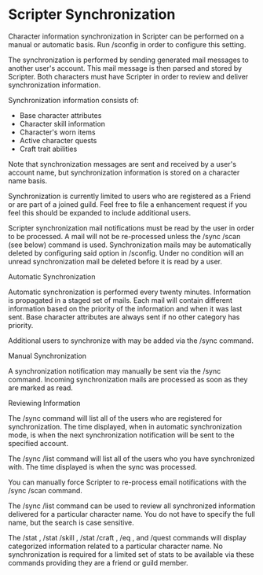 Scripter Synchronization
========================

Character information synchronization in Scripter can be performed on a manual or automatic basis. Run /sconfig in order to configure this setting.

The synchronization is performed by sending generated mail messages to another user's account. This mail message is then parsed and stored by Scripter. Both characters must have Scripter in order to review and deliver synchronization information.

Synchronization information consists of:
* Base character attributes
* Character skill information
* Character's worn items
* Active character quests
* Craft trait abilities

Note that synchronization messages are sent and received by a user's account name, but synchronization information is stored on a character name basis.

Synchronization is currently limited to users who are registered as a Friend or are part of a joined guild. Feel free to file a enhancement request if you feel this should be expanded to include additional users.

Scripter synchronization mail notifications must be read by the user in order to be processed. A mail will not be re-processed unless the /sync /scan (see below) command is used. Synchronization mails may be automatically deleted by configuring said option in /sconfig. Under no condition will an unread synchronization mail be deleted before it is read by a user.

Automatic Synchronization

Automatic synchronization is performed every twenty minutes. Information is propagated in a staged set of mails. Each mail will contain different information based on the priority of the information and when it was last sent. Base character attributes are always sent if no other category has priority.

Additional users to synchronize with may be added via the /sync <user> command.

Manual Synchronization

A synchronization notification may manually be sent via the /sync <user> command. Incoming synchronization mails are processed as soon as they are marked as read.

Reviewing Information

The /sync command will list all of the users who are registered for synchronization. The time displayed, when in automatic synchronization mode, is when the next synchronization notification will be sent to the specified account.

The /sync /list command will list all of the users who you have synchronized with. The time displayed is when the sync was processed.

You can manually force Scripter to re-process email notifications with the /sync /scan command.

The /sync /list <user> command can be used to review all synchronized information delivered for a particular character name. You do not have to specify the full name, but the search is case sensitive.

The /stat <user>, /stat /skill <user>, /stat /craft <user>, /eq <user>, and /quest <user> commands will display categorized information related to a particular character name. No synchronization is required for a limited set of stats to be available via these commands providing they are a friend or guild member. 

